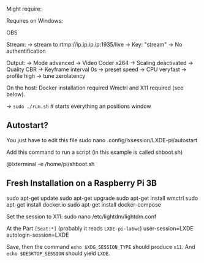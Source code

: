Might require:

<!-- xhost +local:docker -->

Requires on Windows:

OBS

Stream:
-> stream to
rtmp://ip.ip.ip.ip:1935/live
-> Key: "stream"
-> No authentification

Output:
-> Mode advanced
-> Video Coder x264
-> Scaling deactivated
-> Quality CBR
-> Keyframe interval 0s
-> preset speed
-> CPU veryfast
-> profile high
-> tune zerolatency

On the host:
Docker installation required
Wmctrl and X11 required (see below).

-> `sudo ./run.sh` # starts everything an positions window

## Autostart?

You just have to edit this file
sudo nano .config/lxsession/LXDE-pi/autostart

Add this command to run a script (in this example is called shboot.sh)

@lxterminal -e /home/pi/shboot.sh

## Fresh Installation on a Raspberry Pi 3B

sudo apt-get update
sudo apt-get upgrade
sudo apt-get install wmctrl
sudo apt-get install docker.io
sudo apt-get install docker-compose

Set the session to X11:
sudo nano /etc/lightdm/lightdm.conf

At the Part `[Seat:*]` (probably it reads `LXDE-pi-labwc`)
user-session=LXDE
autologin-session=LXDE

Save, then the command `exho $XDG_SESSION_TYPE` should produce `x11`.
And `echo $DESKTOP_SESSION` should yield `LXDE`.

